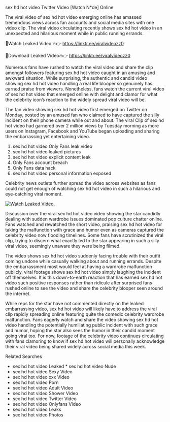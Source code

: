 ﻿sex hd hot video Twitter Video [Watch N*de] Online

The viral video of ﻿sex hd hot video emerging online has amassed tremendous views across fan accounts and social media sites with one video clip. The viral video circulating recently shows ﻿sex hd hot video in an unexpected and hilarious moment while in public running errands. 

🔴Watch Leaked Video 🔥👉  https://linktr.ee/viralvideozz0 

🔴Download Leaked Video🔥👉  https://linktr.ee/viralvideozz0 

Numerous fans have rushed to watch the viral video and share the clip amongst followers featuring ﻿sex hd hot video caught in an amusing and awkward situation. While surprising, the authentic and candid video showing ﻿sex hd hot video handling a real life blooper so genuinely has earned praise from viewers. Nonetheless, fans watch the current viral video of ﻿sex hd hot video that emerged online with delight and clamor for what the celebrity icon’s reaction to the widely spread viral video will be.

The fan video showing ﻿sex hd hot video first emerged on Twitter on Monday, posted by an amused fan who claimed to have captured the silly incident on their phone camera while out and about. The viral Clip of ﻿sex hd hot video had garnered over 2 million views by Tuesday morning as more users on Instagram, Facebook and YouTube began uploading and sharing the embarrassing yet entertaining video. 

1. ﻿sex hd hot video Only Fans leak video
2. ﻿sex hd hot video leaked pictures
3. ﻿sex hd hot video explicit content leak
4. Only Fans account breach
5. Only Fans data hack
6. ﻿sex hd hot video personal information exposed

Celebrity news outlets further spread the video across websites as fans could not get enough of watching ﻿sex hd hot video in such a hilarious and eye-catching viral moment. 

[![Watch Leaked Video.](https://miro.medium.com/v2/resize:fit:828/format:webp/1*cilzJN44JGOrTw9NJCrNHA.gif "Watch Leaked Video")](https://linktr.ee/viralvideozz0)

Discussion over the viral ﻿sex hd hot video video showing the star candidly dealing with sudden wardrobe issues dominated pop culture chatter online. Fans watched and rewatched the short video, praising ﻿sex hd hot video for taking the malfunction with grace and humor even as cameras captured the celebrity video now flooding timelines. Some fans have scrutinized the viral clip, trying to discern what exactly led to the star appearing in such a silly viral video, seemingly unaware they were being filmed.

The video shows ﻿sex hd hot video suddenly facing trouble with their outfit coming undone while casually walking about and running errands. Despite the embarrassment most would feel at having a wardrobe malfunction publicly, viral footage shows ﻿sex hd hot video simply laughing the incident off themselves. It is this down-to-earth reaction that has earned ﻿sex hd hot video such positive responses rather than ridicule after surprised fans rushed online to see the video and share the celebrity blooper seen around the internet.  

While reps for the star have not commented directly on the leaked embarrassing video, ﻿sex hd hot video will likely have to address the viral clip rapidly spreading online featuring quite the comedic celebrity wardrobe malfunction. Fans eagerly watch and share the video showing ﻿sex hd hot video handling the potentially humiliating public incident with such grace and humor, hoping the star also sees the humor in their candid moment going viral too. For now, footage of the celebrity video continues circulating with fans clamoring to know if ﻿sex hd hot video will personally acknowledge their viral video being shared widely across social media this week.

Related Searches
* ﻿sex hd hot video Leaked
﻿* sex hd hot video Nude
* ﻿sex hd hot video Sexy Video
* ﻿sex hd hot video xxx Video
* ﻿sex hd hot video Porn
* ﻿sex hd hot video Adult Video
* ﻿sex hd hot video Shower Video
* ﻿sex hd hot video Twitter Video
* ﻿sex hd hot video Onlyfans Video
* ﻿sex hd hot video Leaks
* ﻿sex hd hot video Photos